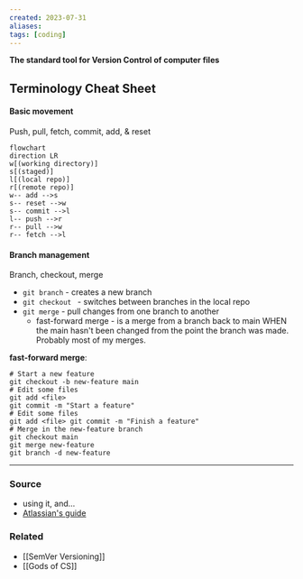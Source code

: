 ```yaml
---
created: 2023-07-31
aliases: 
tags: [coding]
---
```

**The standard tool for Version Control of computer files**

## Terminology Cheat Sheet

#### Basic movement
Push, pull, fetch, commit, add, & reset

```mermaid
flowchart
direction LR
w[(working directory)]
s[(staged)]
l[(local repo)]
r[(remote repo)]
w-- add -->s
s-- reset -->w
s-- commit -->l
l-- push -->r
r-- pull -->w
r-- fetch -->l
```

#### Branch management
Branch, checkout, merge
- `git branch` - creates a new branch
- `git checkout ` - switches between branches in the local repo
- `git merge` - pull changes from one branch to another
	- fast-forward merge - is a merge from a branch back to main WHEN the main hasn't been changed from the point the branch was made. Probably most of my merges.

**fast-forward merge**:
```terminal
# Start a new feature
git checkout -b new-feature main 
# Edit some files
git add <file>
git commit -m "Start a feature"
# Edit some files
git add <file> git commit -m "Finish a feature"
# Merge in the new-feature branch 
git checkout main
git merge new-feature
git branch -d new-feature
```

---
### Source
- using it, and...
- [Atlassian's guide](https://www.atlassian.com/git/tutorials/using-branches)

### Related
- [[SemVer Versioning]]
- [[Gods of CS]]
 